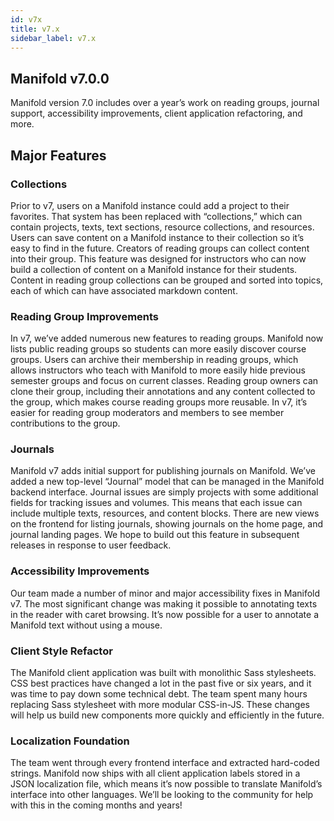 ```yaml
---
id: v7x
title: v7.x
sidebar_label: v7.x
---
```


## Manifold v7.0.0

Manifold version 7.0 includes over a year’s work on reading groups, journal support, accessibility improvements, client application refactoring, and more.

## Major Features

### Collections

Prior to v7, users on a Manifold instance could add a project to their favorites. That system has been replaced with “collections,” which can contain projects, texts, text sections, resource collections, and resources. Users can save content on a Manifold instance to their collection so it’s easy to find in the future. Creators of reading groups can collect content into their group. This feature was designed for instructors who can now build a collection of content on a Manifold instance for their students. Content in reading group collections can be grouped and sorted into topics, each of which can have associated markdown content.

### Reading Group Improvements

In v7, we’ve added numerous new features to reading groups. Manifold now lists public reading groups so students can more easily discover course groups. Users can archive their membership in reading groups, which allows instructors who teach with Manifold to more easily hide previous semester groups and focus on current classes. Reading group owners can clone their group, including their annotations and any content collected to the group, which makes course reading groups more reusable. In v7, it’s easier for reading group moderators and members to see member contributions to the group.

### Journals

Manifold v7 adds initial support for publishing journals on Manifold. We’ve added a new top-level “Journal” model that can be managed in the Manifold backend interface. Journal issues are simply projects with some additional fields for tracking issues and volumes. This means that each issue can include multiple texts, resources, and content blocks. There are new views on the frontend for listing journals, showing journals on the home page, and journal landing pages. We hope to build out this feature in subsequent releases in response to user feedback.

### Accessibility Improvements

Our team made a number of minor and major accessibility fixes in Manifold v7. The most significant change was making it possible to annotating texts in the reader with caret browsing. It’s now possible for a user to annotate a Manifold text without using a mouse.

### Client Style Refactor

The Manifold client application was built with monolithic Sass stylesheets. CSS best practices have changed a lot in the past five or six years, and it was time to pay down some technical debt. The team spent many hours replacing Sass stylesheet with more modular CSS-in-JS. These changes will help us build new components more quickly and efficiently in the future.

### Localization Foundation

The team went through every frontend interface and extracted hard-coded strings. Manifold now ships with all client application labels stored in a JSON localization file, which means it’s now possible to translate Manifold’s interface into other languages. We’ll be looking to the community for help with this in the coming months and years!
